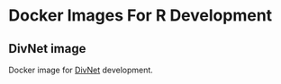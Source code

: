 # Docker Images For R Development

## DivNet image

Docker image for [DivNet](https://github.com/adw96/DivNet) development.
